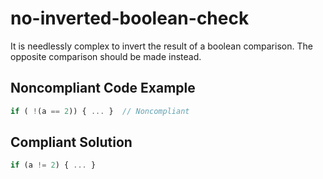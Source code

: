 # no-inverted-boolean-check

It is needlessly complex to invert the result of a boolean comparison. The opposite comparison should be made instead.

## Noncompliant Code Example

```typescript
if ( !(a == 2)) { ... }  // Noncompliant
```

## Compliant Solution

```typescript
if (a != 2) { ... }
```
